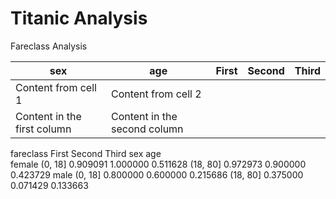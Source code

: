 # Titanic Analysis

Fareclass Analysis

sex|age | First | Second | Third
------------ |------------ | ------------- | ------------ | ------------- 
Content from cell 1 | Content from cell 2
Content in the first column | Content in the second column

fareclass           First    Second     Third
sex    age                                   
female (0, 18]   0.909091  1.000000  0.511628
       (18, 80]  0.972973  0.900000  0.423729
male   (0, 18]   0.800000  0.600000  0.215686
       (18, 80]  0.375000  0.071429  0.133663
